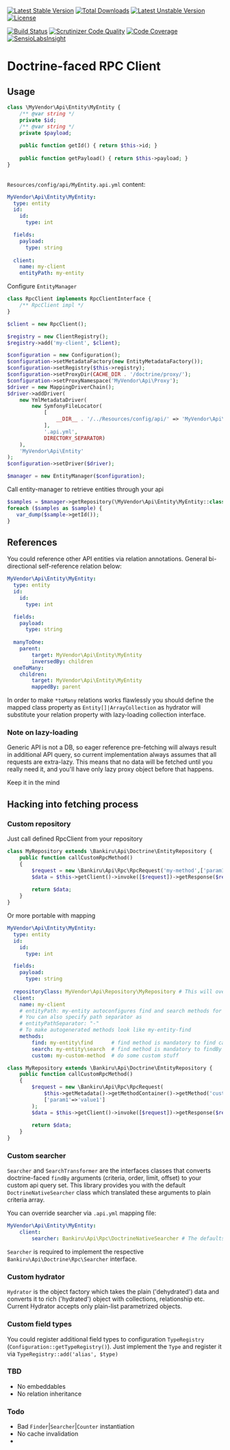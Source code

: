 [![Latest Stable Version](https://poser.pugx.org/bankiru/doctrine-api-client/v/stable)](https://packagist.org/packages/bankiru/doctrine-api-client) 
[![Total Downloads](https://poser.pugx.org/bankiru/doctrine-api-client/downloads)](https://packagist.org/packages/bankiru/doctrine-api-client) 
[![Latest Unstable Version](https://poser.pugx.org/bankiru/doctrine-api-client/v/unstable)](https://packagist.org/packages/bankiru/doctrine-api-client) 
[![License](https://poser.pugx.org/bankiru/doctrine-api-client/license)](https://packagist.org/packages/bankiru/doctrine-api-client)

[![Build Status](https://travis-ci.org/bankiru/doctrine-api-client.svg)](https://travis-ci.org/bankiru/doctrine-api-client?branch=master)
[![Scrutinizer Code Quality](https://scrutinizer-ci.com/g/bankiru/doctrine-api-client/badges/quality-score.png)](https://scrutinizer-ci.com/g/bankiru/doctrine-api-client/)
[![Code Coverage](https://scrutinizer-ci.com/g/bankiru/doctrine-api-client/badges/coverage.png)](https://scrutinizer-ci.com/g/bankiru/doctrine-api-client/)
[![SensioLabsInsight](https://insight.sensiolabs.com/projects/2c1f5c41-86de-4441-9876-b0ee05d012af/mini.png)](https://insight.sensiolabs.com/projects/2c1f5c41-86de-4441-9876-b0ee05d012af)

# Doctrine-faced RPC Client

## Usage

```php
class \MyVendor\Api\Entity\MyEntity {
    /** @var string */
    private $id;
    /** @var string */
    private $payload;
    
    public function getId() { return $this->id; }
    
    public function getPayload() { return $this->payload; }
}
  
```  
    
`Resources/config/api/MyEntity.api.yml` content:
    
```yml
MyVendor\Api\Entity\MyEntity:
  type: entity
  id:
    id:
      type: int

  fields:
    payload:
      type: string
    
  client:
    name: my-client
    entityPath: my-entity
```

Configure `EntityManager`
```php
class RpcClient implements RpcClientInterface {
    /** RpcClient impl */
}

$client = new RpcClient();

$registry = new ClientRegistry();
$registry->add('my-client', $client);

$configuration = new Configuration();
$configuration->setMetadataFactory(new EntityMetadataFactory());
$configuration->setRegistry($this->registry);
$configuration->setProxyDir(CACHE_DIR . '/doctrine/proxy/');
$configuration->setProxyNamespace('MyVendor\Api\Proxy');
$driver = new MappingDriverChain();
$driver->addDriver(
    new YmlMetadataDriver(
        new SymfonyFileLocator(
            [
                __DIR__ . '/../Resources/config/api/' => 'MyVendor\Api\Entity',
            ],
            '.api.yml',
            DIRECTORY_SEPARATOR)
    ),
    'MyVendor\Api\Entity'
);
$configuration->setDriver($driver);

$manager = new EntityManager($configuration);    
```  
    

Call entity-manager to retrieve entities through your api
```php
$samples = $manager->getRepository(\MyVendor\Api\Entity\MyEntity::class)->findBy(['payload'=>'sample']);
foreach ($samples as $sample) {
   var_dump($sample->getId());
} 
```

## References

You could reference other API entities via relation annotations. General bi-directional self-reference relation below:

```yml
MyVendor\Api\Entity\MyEntity:
  type: entity
  id:
    id:
      type: int

  fields:
    payload:
      type: string
    
  manyToOne:
    parent:
        target: MyVendor\Api\Entity\MyEntity
        inversedBy: children
  oneToMany:
    children:
        target: MyVendor\Api\Entity\MyEntity
        mappedBy: parent
```

In order to make `*toMany` relations works flawlessly you should define the mapped class property 
as `Entity[]|ArrayCollection` as hydrator will substitute your relation property with lazy-loading collection interface.   

### Note on lazy-loading

Generic API is not a DB, so eager reference pre-fetching will always result in additional API query, 
so current implementation always assumes that all requests are extra-lazy.
This means that no data will be fetched until you really need it, and you'll have only lazy proxy object before that happens.

Keep it in the mind  

## Hacking into fetching process

### Custom repository

Just call defined RpcClient from your repository

```php
class MyRepository extends \Bankiru\Api\Doctrine\EntityRepository {
    public function callCustomRpcMethod()
    {
        $request = new \Bankiru\Api\Rpc\RpcRequest('my-method',['param1'=>'value1']);
        $data = $this->getClient()->invoke([$request])->getResponse($request);
        
        return $data;
    }
} 
```

Or more portable with mapping

```yml
MyVendor\Api\Entity\MyEntity:
  type: entity
  id:
    id:
      type: int

  fields:
    payload:
      type: string
    
  repositoryClass: MyVendor\Api\Repository\MyRepository # This will override repository for MyEntity
  client:
    name: my-client
    # entityPath: my-entity autoconfigures find and search methods for you as following, but it is not overridable
    # You can also specify path separator as
    # entityPathSeparator: "-"
    # To make autogenerated methods look like my-entity-find 
    methods: 
        find: my-entity\find      # find method is mandatory to find calls work
        search: my-entity\search  # find method is mandatory to findBy calls work
        custom: my-custom-method  # do some custom stuff
```

```php
class MyRepository extends \Bankiru\Api\Doctrine\EntityRepository {
    public function callCustomRpcMethod()
    {
        $request = new \Bankiru\Api\Rpc\RpcRequest(
            $this->getMetadata()->getMethodContainer()->getMethod('custom'),
            ['param1'=>'value1']
        );
        $data = $this->getClient()->invoke([$request])->getResponse($request);
        
        return $data;
    }
} 
```

### Custom searcher

`Searcher` and `SearchTransformer` are the interfaces classes that converts doctrine-faced `findBy` arguments (criteria, order, limit, offset)
to your custom api query set. This library provides you with the default `DoctrineNativeSearcher` class which translated these arguments to plain criteria array.

You can override searcher via `.api.yml` mapping file:

```yml
MyVendor\Api\Entity\MyEntity:
    client:
        searcher: Bankiru\Api\Rpc\DoctrineNativeSearcher # The defaults
```

`Searcher` is required to implement the respective `Bankiru\Api\Doctrine\Rpc\Searcher` interface.

### Custom hydrator

`Hydrator` is the object factory which takes the plain ('dehydrated') data and converts it to rich ('hydrated') object with collections, relationship etc. 
Current Hydrator accepts only plain-list parametrized objects. 

### Custom field types

You could register additional field types to configuration `TypeRegistry` (`Configuration::getTypeRegistry()`). Just implement the `Type` and register it via `TypeRegistry::add('alias', $type)`

### TBD

* No embeddables
* No relation inheritance

### Todo

* Bad `Finder`|`Searcher`|`Counter` instantiation
* No cache invalidation
* 

